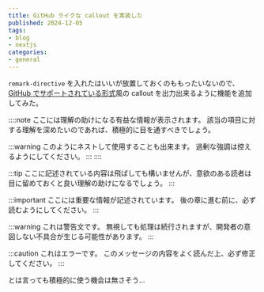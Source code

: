 ```yaml
---
title: GitHub ライクな callout を実装した
published: 2024-12-05
tags:
- blog
- nextjs
categories:
- general
---
```


`remark-directive` を入れたはいいが放置しておくのももったいないので、[GitHub でサポートされている形式](https://github.com/orgs/community/discussions/16925)風の callout を出力出来るように機能を追加してみた。

::::note
ここには理解の助けになる有益な情報が表示されます。
該当の項目に対する理解を深めたいのであれば、積極的に目を通すべきでしょう。

:::warning
このようにネストして使用することも出来ます。
過剰な強調は控えるようにしてください。
:::
::::

:::tip
ここに記述されている内容は飛ばしても構いませんが、意欲のある読者は目に留めておくと良い理解の助けになるでしょう。
:::

:::important
ここには重要な情報が記述されています。
後の章に進む前に、必ず読むようにしてください。
:::

:::warning
これは警告文です。
無視しても処理は続行されますが、開発者の意図しない不具合が生じる可能性があります。
:::

:::caution
これはエラーです。
このメッセージの内容をよく読んだ上、必ず修正してください。
:::

とは言っても積極的に使う機会は無さそう…
